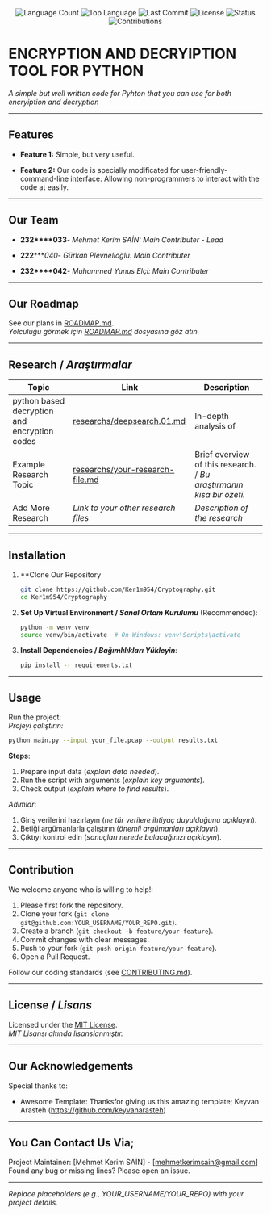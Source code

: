<div align="center">
  <img src="https://img.shields.io/github/languages/count/Ker1m954/Cryptography-Project?style=flat-square&color=blueviolet" alt="Language Count">
  <img src="https://img.shields.io/github/languages/top/Ker1m954/Cryptography-Project?style=flat-square&color=1e90ff" alt="Top Language">
  <img src="https://img.shields.io/github/last-commit/Ker1m954/Cryptography-Project?style=flat-square&color=ff69b4" alt="Last Commit">
  <img src="https://img.shields.io/github/license/Ker1m954/Cryptography-Project?style=flat-square&color=yellow" alt="License">
  <img src="https://img.shields.io/badge/Status-Active-green?style=flat-square" alt="Status">
  <img src="https://img.shields.io/badge/Contributions-Welcome-brightgreen?style=flat-square" alt="Contributions">
</div>

# ENCRYPTION AND DECRYIPTION TOOL FOR PYTHON

*A simple but well written code for Pyhton that you can use for both encryiption and decryption*

---

## Features

- **Feature 1:** Simple, but very useful.

- **Feature 2:** Our code is specially modificated for user-friendly-command-line interface. Allowing non-programmers to interact with the code at easily.


---

## Our Team

- **232****033**-
  *Mehmet Kerim SAİN: Main Contributer - Lead*
  
- **222******040*-
  *Gürkan Plevnelioğlu: Main Contributer*
  
- **232****042**- 
  *Muhammed Yunus Elçi: Main Contributer*

---

## Our Roadmap

See our plans in [ROADMAP.md](ROADMAP.md).  
*Yolculuğu görmek için [ROADMAP.md](ROADMAP.md) dosyasına göz atın.*

---

## Research / *Araştırmalar*

| Topic      | Link                                    | Description                        |
|-------------------------|-----------------------------------------|------------------------------------------------|
| python based decryption and encryption codes      | [researchs/deepsearch.01.md](researchs/deepsearch.01.md) | In-depth analysis of 
| Example Research Topic  | [researchs/your-research-file.md](researchs/your-research-file.md) | Brief overview of this research. / *Bu araştırmanın kısa bir özeti.* |
| Add More Research       | *Link to your other research files*     | *Description of the research*                  |

---

## Installation 

1. **Clone Our Repository  
   ```bash
   git clone https://github.com/Ker1m954/Cryptography.git
   cd Ker1m954/Cryptography
   ```

2. **Set Up Virtual Environment / *Sanal Ortam Kurulumu*** (Recommended):  
   ```bash
   python -m venv venv
   source venv/bin/activate  # On Windows: venv\Scripts\activate
   ```

3. **Install Dependencies / *Bağımlılıkları Yükleyin***:  
   ```bash
   pip install -r requirements.txt
   ```

---

## Usage

Run the project:  
*Projeyi çalıştırın:*

```bash
python main.py --input your_file.pcap --output results.txt
```

**Steps**:  
1. Prepare input data (*explain data needed*).  
2. Run the script with arguments (*explain key arguments*).  
3. Check output (*explain where to find results*).  

*Adımlar*:  
1. Giriş verilerini hazırlayın (*ne tür verilere ihtiyaç duyulduğunu açıklayın*).  
2. Betiği argümanlarla çalıştırın (*önemli argümanları açıklayın*).  
3. Çıktıyı kontrol edin (*sonuçları nerede bulacağınızı açıklayın*).

---

## Contribution

We welcome anyone who is willing to help!:  
1. Please first fork the repository.  
2. Clone your fork (`git clone git@github.com:YOUR_USERNAME/YOUR_REPO.git`).  
3. Create a branch (`git checkout -b feature/your-feature`).  
4. Commit changes with clear messages.  
5. Push to your fork (`git push origin feature/your-feature`).  
6. Open a Pull Request.  

Follow our coding standards (see [CONTRIBUTING.md](CONTRIBUTING.md)).  


---

## License / *Lisans*

Licensed under the [MIT License](LICENSE.md).  
*MIT Lisansı altında lisanslanmıştır.*

---

## Our Acknowledgements

Special thanks to:  
- Awesome Template: Thanksfor giving us this amazing template; Keyvan Arasteh (https://github.com/keyvanarasteh)

---

## You Can Contact Us Via;

Project Maintainer: [Mehmet Kerim SAİN] - [mehmetkerimsain@gmail.com]  
Found any bug or missing lines? Please open an issue.  

---

*Replace placeholders (e.g., YOUR_USERNAME/YOUR_REPO) with your project details.*
